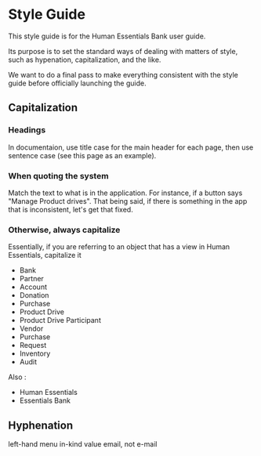 # Style Guide
This style guide is for the Human Essentials Bank user guide.  

Its purpose is to set the standard ways of dealing with matters of style, such as hypenation, capitalization, and the like.

We want to do a final pass to make everything consistent with the style guide before officially launching the guide.


## Capitalization
### Headings
In documentaion, use title case for the main header for each page,  then use sentence case (see this page as an example).
### When quoting the system 
Match the text to what is in the application.  For instance, if a button says "Manage Product drives".  That being said,  if there is something in the app that is inconsistent,  let's get that fixed.
### Otherwise, always capitalize
Essentially, if you are referring to an object that has a view in Human Essentials,  capitalize it
- Bank
- Partner
- Account
- Donation
- Purchase
- Product Drive
- Product Drive Participant
- Vendor
- Purchase
- Request
- Inventory
- Audit

Also :
- Human Essentials
- Essentials Bank

## Hyphenation
left-hand menu
in-kind value
email, not e-mail
